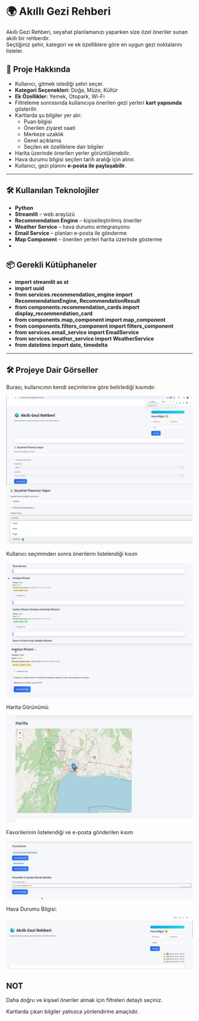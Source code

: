 # 🌍 Akıllı Gezi Rehberi  

Akıllı Gezi Rehberi, seyahat planlamanızı yaparken size özel öneriler sunan akıllı bir rehberdir.  
Seçtiğiniz şehir, kategori ve ek özelliklere göre en uygun gezi noktalarını listeler.  
## 🚀 Proje Hakkında  

- Kullanıcı, gitmek istediği şehri seçer.  
- **Kategori Seçenekleri:** Doğa, Müze, Kültür  
- **Ek Özellikler:** Yemek, Otopark, Wi-Fi  
- Filtreleme sonrasında kullanıcıya önerilen gezi yerleri **kart yapısında** gösterilir.  
- Kartlarda şu bilgiler yer alır:  
  - Puan bilgisi  
  - Önerilen ziyaret saati  
  - Merkeze uzaklık  
  - Genel açıklama  
  - Seçilen ek özelliklere dair bilgiler  
- Harita üzerinde önerilen yerler görüntülenebilir.  
- Hava durumu bilgisi seçilen tarih aralığı için alınır.  
- Kullanıcı, gezi planını **e-posta ile paylaşabilir**.  

---
## 🛠 Kullanılan Teknolojiler  

- **Python**  
- **Streamlit** – web arayüzü  
- **Recommendation Engine** – kişiselleştirilmiş öneriler  
- **Weather Service** – hava durumu entegrasyonu  
- **Email Service** – planları e-posta ile gönderme  
- **Map Component** – önerilen yerleri harita üzerinde gösterme
- 
## 📦 Gerekli Kütüphaneler  
- **import streamlit as st**  
- **import uuid**  
- **from services.recommendation_engine import RecommendationEngine, RecommendationResult**  
- **from components.recommendation_cards import display_recommendation_card**  
- **from components.map_component import map_component**  
- **from components.filters_component import filters_component**  
- **from services.email_service import EmailService**  
- **from services.weather_service import WeatherService**  
- **from datetime import date, timedelta**
---

## 🛠 Projeye Dair Görseller

Burası, kullanıcının kendi seçimlerine göre belirlediği kısımdır.

![Capstone9](images/Capstone9.jpeg)
![Capstone6](images/Capstone6.jpeg)

Kullanıcı seçiminden sonra önerilerin listelendiği kısım

![Capstone8](images/Capstone8.jpeg)
![Capstone5](images/Capstone5.jpeg)

Harita Görünümü:  

![Capstone2](images/Capstone2.jpeg)

Favorilerinin listelendiği ve e-posta gönderilen kısım

![Capstone7](images/Capstone7.jpeg)

Hava Durumu Bilgisi:

![Capstone](images/Capstone.jpeg)


## NOT

Daha doğru ve kişisel öneriler almak için filtreleri detaylı seçiniz.

Kartlarda çıkan bilgiler yalnızca yönlendirme amaçlıdır.




